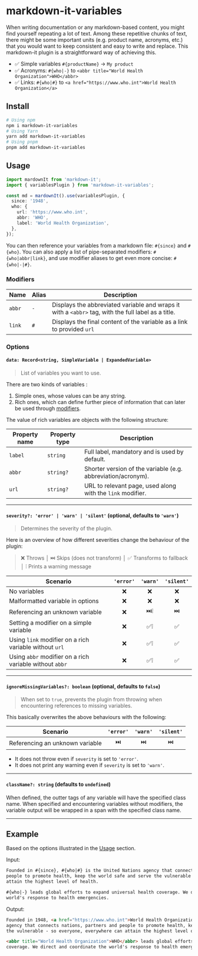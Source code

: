 # markdown-it-variables

When writing documentation or any markdown-based content, you might find yourself repeating a lot of
text. Among these repetitive chunks of text, there might be some important units (e.g. product name,
acronyms, etc.) that you would want to keep consistent and easy to write and replace. This
markdown-it plugin is a straightforward way of achieving this.

- ✅ Simple variables `#{productName}` -> `My product`
- ✅ Acronyms: `#{who|-}` to `<abbr title="World Health Organization">WHO</abbr>`
- ✅ Links: `#{who|#}` to `<a href="https://www.who.int">World Health Organization</a>`

## Install

```bash
# Using npm
npm i markdown-it-variables
# Using Yarn
yarn add markdown-it-variables
# Using pnpm
pnpm add markdown-it-variables
```

## Usage

```ts
import mardownIt from 'markdown-it';
import { variablesPlugin } from 'markdown-it-variables';

const md = mardownIt().use(variablesPlugin, {
  since: '1948',
  who: {
    url: 'https://www.who.int',
    abbr: 'WHO',
    label: 'World Health Organization',
  },
});
```

You can then reference your variables from a markdown file: `#{since}` and `#{who}`. You can also
apply a list of pipe-separated modifiers: `#{who|abbr|link}`, and use modifier aliases to get even
more concise: `#{who|-|#}`.

### Modifiers

<table>
  <thead>
    <tr>
      <th>Name</th>
      <th>Alias</th>
      <th>Description</th>
    </tr>
  </thead>
  <tbody>
    <tr>
      <td><code>abbr</code></td>
      <td><code>-</code></td>
      <td>Displays the abbreviated variable and wraps it with a <code>&lt;abbr&gt;</pre></code> tag, with the full label as a title.</td>
    </tr>
    <tr>
      <td><code>link</code></td>
      <td><code>#</code></td>
      <td>Displays the final content of the variable as a link to provided <code>url</code></td>
    </tr>
  </tbody>
</table>

### Options

#### `data: Record<string, SimpleVariable | ExpandedVariable>`

> List of variables you want to use.

There are two kinds of variables :

1. Simple ones, whose values can be any string.
2. Rich ones, which can define further piece of information that can later be used through
   [modifiers](#modifiers).

The value of rich variables are objects with the following structure:

<table>
  <thead>
    <tr>
      <th>Property name</th>
      <th>Property type</th>
      <th>Description</th>
    </tr>
  </thead>
  <tbody>
    <tr>
      <td><code>label</code></td>
      <td><code>string</code></td>
      <td>Full label, mandatory and is used by default.</td>
    </tr>
    <tr>
      <td><code>abbr</code></td>
      <td><code>string?</code></td>
      <td>Shorter version of the variable (e.g. abbreviation/acronym).</td>
    </tr>
    <tr>
      <td><code>url</code></td>
      <td><code>string?</code></td>
      <td>URL to relevant page, used along with the <code>link</code> modifier.</td>
    </tr>
  </tbody>
</table>

---

#### `severity?: 'error' | 'warn' | 'silent'` (optional, defaults to `'warn'`)

> Determines the severity of the plugin.

Here is an overview of how different severities change the behaviour of the plugin:

> ❌ Throws │ ⏭️ Skips (does not transform) │ ✅ Transforms to fallback │ ❕ Prints a warning
> message

<table>
  <thead>
    <tr>
      <th>Scenario</th>
      <th><code>'error'</code></th>
      <th><code>'warn'</code></th>
      <th><code>'silent'</code></th>
    </tr>
  </thead>
  <tbody>
    <tr>
      <td>No variables</td>
      <td style="text-align: center">❌</td>
      <td style="text-align: center">❌</td>
      <td style="text-align: center">❌</td>
    </tr>
    <tr>
      <td>Malformatted variable in options</td>
      <td style="text-align: center">❌</td>
      <td style="text-align: center">❌</td>
      <td style="text-align: center">❌</td>
    </tr>
    <tr>
      <td>Referencing an unknown variable</td>
      <td style="text-align: center">❌</td>
      <td style="text-align: center">⏭️❕</td>
      <td style="text-align: center">⏭️</td>
    </tr>
    <tr>
      <td>Setting a modifier on a simple variable</td>
      <td style="text-align: center">❌</td>
      <td style="text-align: center">✅❕</td>
      <td style="text-align: center">✅</td>
    </tr>
    <tr>
      <td>Using <code>link</code> modifier on a rich variable without <code>url</code></td>
      <td style="text-align: center">❌</td>
      <td style="text-align: center">✅❕</td>
      <td style="text-align: center">✅</td>
    </tr>
    <tr>
      <td>Using <code>abbr</code> modifier on a rich variable without <code>abbr</code></td>
      <td style="text-align: center">❌</td>
      <td style="text-align: center">✅❕</td>
      <td style="text-align: center">✅</td>
    </tr>
  </tbody>
</table>

---

#### `ignoreMissingVariables?: boolean` (optional, defaults to `false`)

> When set to `true`, prevents the plugin from throwing when encountering references to missing
> variables.

This basically overwrites the above behaviours with the following:

<table>
  <thead>
    <tr>
      <th>Scenario</th>
      <th><code>'error'</code></th>
      <th><code>'warn'</code></th>
      <th><code>'silent'</code></th>
    </tr>
  </thead>
  <tbody>
    <tr>
      <td>Referencing an unknown variable</td>
      <td style="text-align: center">⏭️</td>
      <td style="text-align: center">⏭️</td>
      <td style="text-align: center">⏭️</td>
    </tr>
  </tbody>
</table>

- It does not throw even if `severity` is set to `'error'`.
- It does not print any warning even if `severity` is set to `'warn'`.

---

#### `className?: string` (defaults to `undefined`)

When defined, the outter tags of any variable will have the specified class name. When specified and
encountering variables without modifiers, the variable output will be wrapped in a span with the
specified class name.

---

## Example

Based on the options illustrated in the [Usage](#usage) section.

Input:

```md
Founded in #{since}, #{who|#} is the United Nations agency that connects nations, partners and
people to promote health, keep the world safe and serve the vulnerable - so everyone, everywhere can
attain the highest level of health.

#{who|-} leads global efforts to expand universal health coverage. We direct and coordinate the
world's response to health emergencies.
```

Output:

```md
Founded in 1948, <a href="https://www.who.int">World Health Organization</a> is the United Nations
agency that connects nations, partners and people to promote health, keep the world safe and serve
the vulnerable - so everyone, everywhere can attain the highest level of health.

<abbr title="World Health Organization">WHO</abbr> leads global efforts to expand universal health
coverage. We direct and coordinate the world's response to health emergencies.
```
